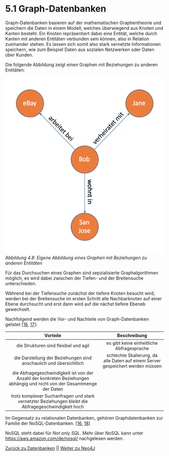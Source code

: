 # 5.1 Graph-Datenbanken

Graph-Datenbanken basieren auf der mathematischen Graphentheorie und speichern die Daten in einem Modell, welches überwiegend aus Knoten und Kanten besteht. Ein Knoten repräsentiert dabei eine Entität, welche durch Kanten mit anderen Entitäten verbunden sein können, also in Relation zueinander stehen. Es lassen sich somit also stark vernetzte Informationen speichern, wie zum Beispiel Daten aus sozialen Netzwerken oder Daten über Kunden.

Die folgende Abbildung zeigt einen Graphen mit Beziehungen zu anderen Entitäten:

![Graph](../images/Graph.png)
*Abbildung 4.8: Eigene Abbildung eines Graphen mit Beziehungen zu anderen Entitäten*

Für das Durchsuchen eines Graphen sind sepzialisierte Graphalgorithmen möglich, es wird dabei zwischen der Tiefen- und der Breitensuche unterschieden.

Während bei der Tiefensuche zunächst der tiefere Knoten besucht wird, werden bei der Breitensuche im ersten Schritt alle Nachbarknoten auf einer Ebene durchsucht und erst dann wird auf die nächst tiefere Ebeneb gewechselt.

Nachfolgend werden die Vor- und Nachteile von Graph-Datenbanken gelistet [[16](https://www.bigdata-insider.de/was-ist-eine-graphdatenbank-a-788834/), [17](https://www.ionos.de/digitalguide/hosting/hosting-technik/graphdatenbank/)]:

Vorteile | Beschreibung |
| :----: | :----: |
| die Strukturen sind flexibel und agil | es gibt keine einheitliche Abfragesprache |
| die Darstellung der Beziehungen sind anschaulich und übersichtlich | schlechte Skalierung, da alle Daten auf einem Server gespeichert werden müssen |
| die Abfragegeschwindigkeit ist von der Anzahl der konkreten Beziehungen abhängig und nicht von der Gesamtmenge der Daten | |
| trotz komplexer Suchanfragen und stark vernetzter Beziehungen bleibt die Abfragegeschwindigkeit hoch | |

Im Gegensatz zu relationalen Datenbanken, gehören Graphdatenbanken zur Familie der NoSQL-Datenbanken. [[16](https://www.bigdata-insider.de/was-ist-eine-graphdatenbank-a-788834/), [18](https://www.bigdata-insider.de/graph-datenbanken-a-887332/)]

NoSQL steht dabei für *Not only SQL*. Mehr über NoSQL kann unter <https://aws.amazon.com/de/nosql/> nachgelesen werden.

[Zurück zu Datenbanken](./Datenbanken.md) || [Weiter zu Neo4J](./Neo4J.md)
